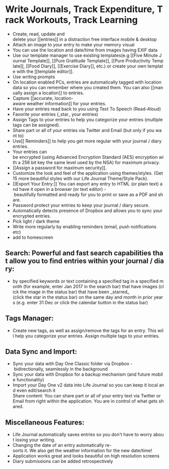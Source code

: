 # Write Journals, Track Expenditure, Track Workouts, Track Learning
- Create, read, update and delete your [[entries]] in a distraction free interface mobile & desktop
- Attach an image to your entry to make your memory visual
- You can use the location and date/time from images having EXIF data
- Use our template manager to use existing templates(e.g [[Five Minute Journal Template]], [[Pure Gratitude Template]], [[Pure Productivity Template]], [[Food Diary]], [[Exercise Diary]], etc.) or create your own template with the [[template editor]].
- Use writing prompts
- On location enabled PCs, entries are automatically tagged with location data so you can remember where you created them. You can also [[manually assign a location]] to entries.
- Capture [[accurate, location-aware weather information]] for your entries.
- Have your entries read back to you using Text To Speech (Read-Aloud)
- Favorite your entries (\_star\_ your entries)
- Assign Tags to your entries to help you categorize your entries (multiple tags can be assigned).
- Share part or all of your entries via Twitter and Email (but only if you want to)
- Use[[ Reminders]] to help you get more regular with your journal / diary entries.
- Your entries can be encrypted (using Advanced Encryption Standard (AES) encryption with a 256 bit key the same level used by the NSA) for maximum privacy.
- [[Assign a password for maximum security]].
- Customize the look and feel of the application using themes/styles. (Get 15 more beautiful styles with our Life Journal Theme/Style Pack).
- [[Export Your Entry:]] You can export any entry to HTML (or plain text) and have it open in a browser (or text editor) - beautifully formatted and ready for you to print or save as a PDF and share.
- Password protect your entries to keep your journal / diary secure.
- Automatically detects presence of Dropbox and allows you to sync your encrypted entries.
- Pick light / dark theme
- Write more regularly by enabling reminders (email, push notifications etc)
- add to homescreen
## Search: Powerful and fast search capabilities that allow you to find entries within your journal / diary:
- by specified keywords or text containing a specified tag in a specified month (for example, enter Jan 2017 in the search bar) that have images (click the image in the status bar) that have been \_starred\_ (click the star in the status bar) on the same day and month in prior years (e.g. enter 31 Dec or click the calendar button in the status bar)
## Tags Manager:
- Create new tags, as well as assign/remove the tags for an entry. This will help you categorize your entries. Assign multiple tags to your entries.
## Data Sync and Import:
- Sync your data with Day One Classic folder via Dropbox - bidirectionally, seamlessly in the background
- Sync your data with Dropbox for a backup mechanism (and future mobile functionality)
- Import your Day One v2 data into Life Journal so you can keep it local and even edit/search it
Share content: You can share part or all of your entry text via Twitter or Email from right within the application. You are in control of what gets shared.
## Miscellaneous Features:
- Life Journal automatically saves entries so you don't have to worry about losing your writing.
- Changing the date of an entry automatically re-sorts it. We also get the weather information for the new date/time!
- Application works great and looks beautiful on high resolution screens
- Diary submissions can be added retrospectively